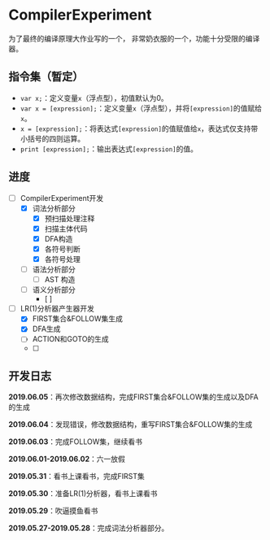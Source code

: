 # CompilerExperiment

为了最终的编译原理大作业写的一个，
非常奶衣服的一个，功能十分受限的编译器。

## 指令集（暂定）

- `var x;`：定义变量`x`（浮点型），初值默认为0。
- `var x = [expression];`：定义变量`x`（浮点型），并将`[expression]`的值赋给`x`。
- `x = [expression];`：将表达式`[expression]`的值赋值给`x`，表达式仅支持带小括号的四则运算。
- `print [expression];`：输出表达式`[expression]`的值。

## 进度

- [ ] CompilerExperiment开发
  - [x] 词法分析部分
    - [x] 预扫描处理注释
    - [x] 扫描主体代码
    - [x] DFA构造
    - [x] 各符号判断
    - [x] 各符号处理
  - [ ] 语法分析部分
    - [ ] AST 构造
  - [ ] 语义分析部分
    - [ ]  

- [ ] LR(1)分析器产生器开发
  - [x] FIRST集合&FOLLOW集生成
  - [x] DFA生成
  - [ ] ACTION和GOTO的生成
  - [ ] 


## 开发日志

**2019.06.05**：再次修改数据结构，完成FIRST集合&FOLLOW集的生成以及DFA的生成

**2019.06.04**：发现错误，修改数据结构，重写FIRST集合&FOLLOW集的生成

**2019.06.03**：完成FOLLOW集，继续看书

**2019.06.01-2019.06.02**：六一放假

**2019.05.31**：看书上课看书，完成FIRST集

**2019.05.30**：准备LR(1)分析器，看书上课看书

**2019.05.29**：吹逼摸鱼看书

**2019.05.27-2019.05.28**：完成词法分析器部分。